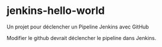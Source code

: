 # jenkins-hello-world

Un projet pour déclencher un Pipeline Jenkins avec GitHub

Modifier le github devrait déclencher le pipeline dans Jenkins.

#
#

#
#
#
#